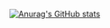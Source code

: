 [![Anurag's GitHub stats](https://github-readme-stats.vercel.app/api?demystik=anuraghazra)](https://github.com/anuraghazra/github-readme-stats)
